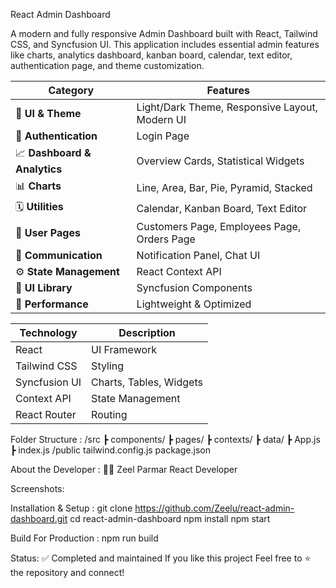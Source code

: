 React Admin Dashboard

A modern and fully responsive Admin Dashboard built with React, Tailwind CSS, and Syncfusion UI.
This application includes essential admin features like charts, analytics dashboard, kanban board, calendar, text editor, authentication page, and theme customization.

| Category                     | Features                                       |     
| ---------------------------- | ---------------------------------------------- |
| 🎨 **UI & Theme**            | Light/Dark Theme, Responsive Layout, Modern UI |
| 🔐 **Authentication**        | Login Page                                     |
| 📈 **Dashboard & Analytics** | Overview Cards, Statistical Widgets            |
| 📊 **Charts**                | Line, Area, Bar, Pie, Pyramid, Stacked         |
| 🗓️ **Utilities**            | Calendar, Kanban Board, Text Editor            |
| 👥 **User Pages**            | Customers Page, Employees Page, Orders Page    |
| 💬 **Communication**         | Notification Panel, Chat UI                    |
| ⚙️ **State Management**      | React Context API                              |
| 🧩 **UI Library**            | Syncfusion Components                          |
| 🎯 **Performance**           | Lightweight & Optimized                        |           

| Technology    | Description             |
| ------------- | ----------------------- |
| React         | UI Framework            |
| Tailwind CSS  | Styling                 |
| Syncfusion UI | Charts, Tables, Widgets |
| Context API   | State Management        |
| React Router  | Routing                 |

Folder Structure :
/src
 ┣ components/
 ┣ pages/
 ┣ contexts/
 ┣ data/
 ┣ App.js
 ┣ index.js
/public
tailwind.config.js
package.json

About the Developer :
👨‍💻 Zeel Parmar
React Developer  

Screenshots: 

Installation & Setup :
git clone https://github.com/Zeelu/react-admin-dashboard.git
cd react-admin-dashboard
npm install
npm start

Build For Production :
npm run build

Status: ✅ Completed and maintained
If you like this project
Feel free to ⭐️ the repository and connect!

